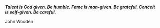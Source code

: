 _**Talent is God given. Be humble. Fame is man-given. Be grateful. Conceit is self-given. Be careful.**_

John Wooden